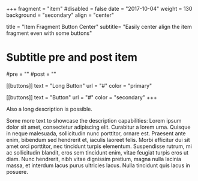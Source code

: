 +++
fragment = "item"
#disabled = false
date = "2017-10-04"
weight = 130
background = "secondary"
align = "center"

title = "Item Fragment Button Center"
subtitle= "Easily center align the item fragment even with some buttons"

# Subtitle pre and post item
#pre = ""
#post = ""


[[buttons]]
  text = "Long Button"
  url = "#"
  color = "primary"

[[buttons]]
  text = "Button"
  url = "#"
  color = "secondary"
+++

Also a long description is possible.

Some more text to showcase the description capabilities:
Lorem ipsum dolor sit amet, consectetur adipiscing elit.
Curabitur a lorem urna.
Quisque in neque malesuada, sollicitudin nunc porttitor, ornare est.
Praesent ante enim, bibendum sed hendrerit et, iaculis laoreet felis.
Morbi efficitur dui sit amet orci porttitor, nec tincidunt turpis elementum.
Suspendisse rutrum, mi ac sollicitudin blandit, eros sem tincidunt enim, vitae feugiat turpis eros ut diam.
Nunc hendrerit, nibh vitae dignissim pretium, magna nulla lacinia massa, et interdum lacus purus ultricies lacus.
Nulla tincidunt quis lacus in posuere.
